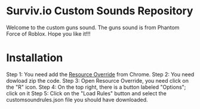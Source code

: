 # Surviv.io Custom Sounds Repository
Welcome to the custom guns sound. The guns sound is from Phantom Force of Roblox. Hope you like it!!! 
# Installation
Step 1: You need add the [Resource Override](https://chrome.google.com/webstore/detail/resource-override/pkoacgokdfckfpndoffpifphamojphii) from Chrome.
Step 2: You need dowload zip the code.
Step 3: Open Resource Override, you need click on the "R" icon.
Step 4: On the top right, there is a button labeled "Options"; click on it
Step 5: Click on the "Load Rules" button and select the customsoundrules.json file you should have downloaded.
